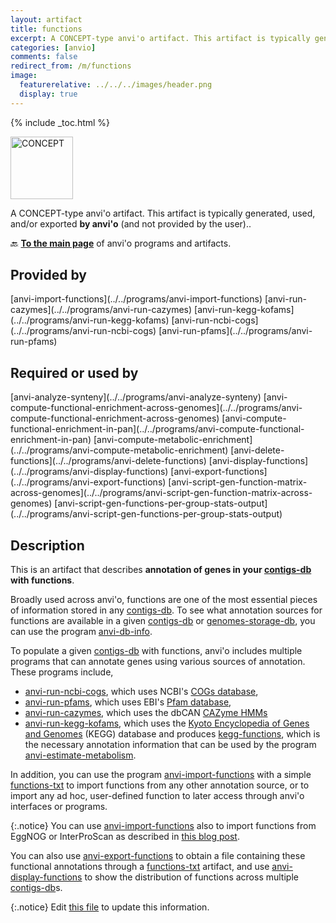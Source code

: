 ```yaml
---
layout: artifact
title: functions
excerpt: A CONCEPT-type anvi'o artifact. This artifact is typically generated, used, and/or exported by anvi'o (and not provided by the user)..
categories: [anvio]
comments: false
redirect_from: /m/functions
image:
  featurerelative: ../../../images/header.png
  display: true
---
```



{% include _toc.html %}


<img src="../../images/icons/CONCEPT.png" alt="CONCEPT" style="width:100px; border:none" />

A CONCEPT-type anvi'o artifact. This artifact is typically generated, used, and/or exported **by anvi'o** (and not provided by the user)..

🔙 **[To the main page](../../)** of anvi'o programs and artifacts.

## Provided by


<p style="text-align: left" markdown="1"><span class="artifact-p">[anvi-import-functions](../../programs/anvi-import-functions)</span> <span class="artifact-p">[anvi-run-cazymes](../../programs/anvi-run-cazymes)</span> <span class="artifact-p">[anvi-run-kegg-kofams](../../programs/anvi-run-kegg-kofams)</span> <span class="artifact-p">[anvi-run-ncbi-cogs](../../programs/anvi-run-ncbi-cogs)</span> <span class="artifact-p">[anvi-run-pfams](../../programs/anvi-run-pfams)</span></p>


## Required or used by


<p style="text-align: left" markdown="1"><span class="artifact-r">[anvi-analyze-synteny](../../programs/anvi-analyze-synteny)</span> <span class="artifact-r">[anvi-compute-functional-enrichment-across-genomes](../../programs/anvi-compute-functional-enrichment-across-genomes)</span> <span class="artifact-r">[anvi-compute-functional-enrichment-in-pan](../../programs/anvi-compute-functional-enrichment-in-pan)</span> <span class="artifact-r">[anvi-compute-metabolic-enrichment](../../programs/anvi-compute-metabolic-enrichment)</span> <span class="artifact-r">[anvi-delete-functions](../../programs/anvi-delete-functions)</span> <span class="artifact-r">[anvi-display-functions](../../programs/anvi-display-functions)</span> <span class="artifact-r">[anvi-export-functions](../../programs/anvi-export-functions)</span> <span class="artifact-r">[anvi-script-gen-function-matrix-across-genomes](../../programs/anvi-script-gen-function-matrix-across-genomes)</span> <span class="artifact-r">[anvi-script-gen-functions-per-group-stats-output](../../programs/anvi-script-gen-functions-per-group-stats-output)</span></p>


## Description

This is an artifact that describes **annotation of genes in your <span class="artifact-n">[contigs-db](/help/main/artifacts/contigs-db)</span> with functions**.

Broadly used across anvi'o, functions are one of the most essential pieces of information stored in any <span class="artifact-n">[contigs-db](/help/main/artifacts/contigs-db)</span>. To see what annotation sources for functions are available in a given <span class="artifact-n">[contigs-db](/help/main/artifacts/contigs-db)</span> or <span class="artifact-n">[genomes-storage-db](/help/main/artifacts/genomes-storage-db)</span>, you can use the program <span class="artifact-p">[anvi-db-info](/help/main/programs/anvi-db-info)</span>.

To populate a given <span class="artifact-n">[contigs-db](/help/main/artifacts/contigs-db)</span> with functions, anvi'o includes multiple programs that can annotate genes using various sources of annotation. These programs include,

* <span class="artifact-p">[anvi-run-ncbi-cogs](/help/main/programs/anvi-run-ncbi-cogs)</span>, which uses NCBI's [COGs database](https://www.ncbi.nlm.nih.gov/pmc/articles/PMC102395/),
* <span class="artifact-p">[anvi-run-pfams](/help/main/programs/anvi-run-pfams)</span>, which uses EBI's [Pfam database](https://pfam.xfam.org/),
* <span class="artifact-p">[anvi-run-cazymes](/help/main/programs/anvi-run-cazymes)</span>, which uses the dbCAN [CAZyme HMMs](https://bcb.unl.edu/dbCAN2/download/Databases/)
* <span class="artifact-p">[anvi-run-kegg-kofams](/help/main/programs/anvi-run-kegg-kofams)</span>, which uses the [Kyoto Encyclopedia of Genes and Genomes](https://www.genome.jp/kegg/) (KEGG) database and produces <span class="artifact-n">[kegg-functions](/help/main/artifacts/kegg-functions)</span>, which is the necessary annotation information that can be used by the program <span class="artifact-p">[anvi-estimate-metabolism](/help/main/programs/anvi-estimate-metabolism)</span>.

In addition, you can use the program <span class="artifact-p">[anvi-import-functions](/help/main/programs/anvi-import-functions)</span> with a simple <span class="artifact-n">[functions-txt](/help/main/artifacts/functions-txt)</span> to import functions from any other annotation source, or to import any ad hoc, user-defined function to later access through anvi'o interfaces or programs.

{:.notice}
You can use <span class="artifact-p">[anvi-import-functions](/help/main/programs/anvi-import-functions)</span> also to import functions from EggNOG or InterProScan as described in [this blog post](http://merenlab.org/2016/06/18/importing-functions/).

You can also use <span class="artifact-p">[anvi-export-functions](/help/main/programs/anvi-export-functions)</span> to obtain a file containing these functional annotations through a <span class="artifact-n">[functions-txt](/help/main/artifacts/functions-txt)</span> artifact, and use <span class="artifact-p">[anvi-display-functions](/help/main/programs/anvi-display-functions)</span> to show the distribution of functions across multiple <span class="artifact-n">[contigs-db](/help/main/artifacts/contigs-db)</span>s.


{:.notice}
Edit [this file](https://github.com/merenlab/anvio/tree/master/anvio/docs/artifacts/functions.md) to update this information.

